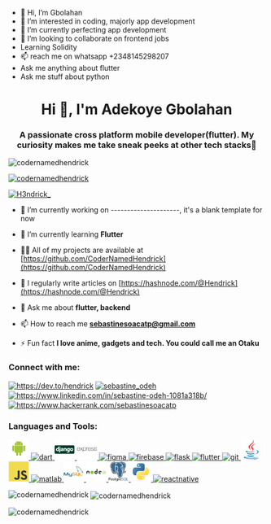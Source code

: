 - 👋 Hi, I’m Gbolahan
- 👀 I’m interested in coding, majorly app development
- 🌱 I’m currently perfecting app development
- 💞️ I’m looking to collaborate on frontend jobs
- Learning Solidity
- 📫 reach me on whatsapp +2348145298207
- Ask me anything about flutter
- Ask me stuff about python

<!---
gboliknow/gboliknow is a ✨ special ✨ repository because its `README.md` (this file) appears on your GitHub profile.
You can click the Preview link to take a look at your changes.
--->

<h1 align="center">Hi 👋, I'm Adekoye Gbolahan</h1>
<h3 align="center">A passionate cross platform mobile developer(flutter). My curiosity makes me take sneak peeks at other tech stacks👀</h3>

<p align="left"> <img src="https://komarev.com/ghpvc/?username=codernamedhendrick&label=Profile%20views&color=0e75b6&style=flat" alt="codernamedhendrick" /> </p>

<p align="left"> <a href="https://github.com/ryo-ma/github-profile-trophy"><img src="https://github-profile-trophy.vercel.app/?username=codernamedhendrick" alt="codernamedhendrick" /></a> </p>

<p align="left"> <a href="https://twitter.com/H3ndrick_" target="blank"><img src="https://img.shields.io/twitter/follow/H3ndrick_?logo=twitter&style=for-the-badge" alt="H3ndrick_" /></a> </p>

- 🔭 I’m currently working on ---------------------, it's a blank template for now

- 🌱 I’m currently learning **Flutter**

- 👨‍💻 All of my projects are available at [https://github.com/CoderNamedHendrick](https://github.com/CoderNamedHendrick)

- 📝 I regularly write articles on [https://hashnode.com/@Hendrick](https://hashnode.com/@Hendrick)

- 💬 Ask me about **flutter, backend**

- 📫 How to reach me **sebastinesoacatp@gmail.com**

- ⚡ Fun fact **I love anime, gadgets and tech. You could call me an Otaku**

<h3 align="left">Connect with me:</h3>
<p align="left">
<a href="https://dev.to/https://dev.to/hendrick" target="blank"><img align="center" src="https://cdn.jsdelivr.net/npm/simple-icons@3.0.1/icons/dev-dot-to.svg" alt="https://dev.to/hendrick" height="30" width="40" /></a>
<a href="https://twitter.com/H3ndrick_" target="blank"><img align="center" src="https://raw.githubusercontent.com/rahuldkjain/github-profile-readme-generator/master/src/images/icons/Social/twitter.svg" alt="sebastine_odeh" height="30" width="40" /></a>
<a href="https://linkedin.com/in/https://www.linkedin.com/in/sebastine-odeh-1081a318b/" target="blank"><img align="center" src="https://raw.githubusercontent.com/rahuldkjain/github-profile-readme-generator/master/src/images/icons/Social/linked-in-alt.svg" alt="https://www.linkedin.com/in/sebastine-odeh-1081a318b/" height="30" width="40" /></a>
<a href="https://www.hackerrank.com/https://www.hackerrank.com/sebastinesoacatp" target="blank"><img align="center" src="https://raw.githubusercontent.com/rahuldkjain/github-profile-readme-generator/master/src/images/icons/Social/hackerrank.svg" alt="https://www.hackerrank.com/sebastinesoacatp" height="30" width="40" /></a>
</p>

<h3 align="left">Languages and Tools:</h3>
<p align="left"> <a href="https://developer.android.com" target="_blank"> <img src="https://raw.githubusercontent.com/devicons/devicon/master/icons/android/android-original-wordmark.svg" alt="android" width="40" height="40"/> </a> <a href="https://dart.dev" target="_blank"> <img src="https://www.vectorlogo.zone/logos/dartlang/dartlang-icon.svg" alt="dart" width="40" height="40"/> </a> <a href="https://www.djangoproject.com/" target="_blank"> <img src="https://raw.githubusercontent.com/devicons/devicon/master/icons/django/django-original.svg" alt="django" width="40" height="40"/> </a> <a href="https://expressjs.com" target="_blank"> <img src="https://raw.githubusercontent.com/devicons/devicon/master/icons/express/express-original-wordmark.svg" alt="express" width="40" height="40"/> </a> <a href="https://www.figma.com/" target="_blank"> <img src="https://www.vectorlogo.zone/logos/figma/figma-icon.svg" alt="figma" width="40" height="40"/> </a> <a href="https://firebase.google.com/" target="_blank"> <img src="https://www.vectorlogo.zone/logos/firebase/firebase-icon.svg" alt="firebase" width="40" height="40"/> </a> <a href="https://flask.palletsprojects.com/" target="_blank"> <img src="https://www.vectorlogo.zone/logos/pocoo_flask/pocoo_flask-icon.svg" alt="flask" width="40" height="40"/> </a> <a href="https://flutter.dev" target="_blank"> <img src="https://www.vectorlogo.zone/logos/flutterio/flutterio-icon.svg" alt="flutter" width="40" height="40"/> </a> <a href="https://git-scm.com/" target="_blank"> <img src="https://www.vectorlogo.zone/logos/git-scm/git-scm-icon.svg" alt="git" width="40" height="40"/> </a> <a href="https://www.java.com" target="_blank"> <img src="https://raw.githubusercontent.com/devicons/devicon/master/icons/java/java-original.svg" alt="java" width="40" height="40"/> </a> <a href="https://developer.mozilla.org/en-US/docs/Web/JavaScript" target="_blank"> <img src="https://raw.githubusercontent.com/devicons/devicon/master/icons/javascript/javascript-original.svg" alt="javascript" width="40" height="40"/> </a> <a href="https://www.mathworks.com/" target="_blank"> <img src="https://upload.wikimedia.org/wikipedia/commons/2/21/Matlab_Logo.png" alt="matlab" width="40" height="40"/> </a> <a href="https://www.mysql.com/" target="_blank"> <img src="https://raw.githubusercontent.com/devicons/devicon/master/icons/mysql/mysql-original-wordmark.svg" alt="mysql" width="40" height="40"/> </a> <a href="https://nodejs.org" target="_blank"> <img src="https://raw.githubusercontent.com/devicons/devicon/master/icons/nodejs/nodejs-original-wordmark.svg" alt="nodejs" width="40" height="40"/> </a> <a href="https://www.postgresql.org" target="_blank"> <img src="https://raw.githubusercontent.com/devicons/devicon/master/icons/postgresql/postgresql-original-wordmark.svg" alt="postgresql" width="40" height="40"/> </a> <a href="https://www.python.org" target="_blank"> <img src="https://raw.githubusercontent.com/devicons/devicon/master/icons/python/python-original.svg" alt="python" width="40" height="40"/> </a> <a href="https://reactnative.dev/" target="_blank"> <img src="https://reactnative.dev/img/header_logo.svg" alt="reactnative" width="40" height="40"/> </a> </p>

<p><img align="left" src="https://github-readme-stats.vercel.app/api/top-langs?username=codernamedhendrick&show_icons=true&locale=en&layout=compact" alt="codernamedhendrick" /></p>

<p>&nbsp;<img align="center" src="https://github-readme-stats.vercel.app/api?username=codernamedhendrick&show_icons=true&locale=en" alt="codernamedhendrick" /></p>

<p><img align="center" src="https://github-readme-streak-stats.herokuapp.com/?user=codernamedhendrick&" alt="codernamedhendrick" /></p>
